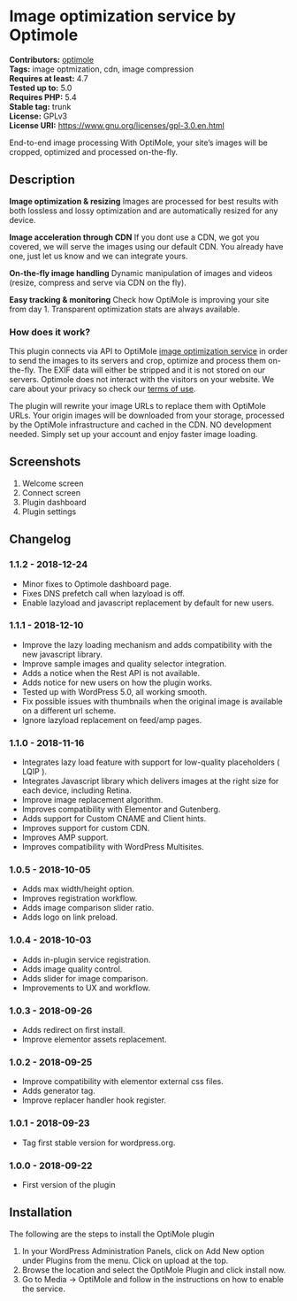 # Image optimization service by Optimole #
**Contributors:** [optimole](https://profiles.wordpress.org/optimole)  
**Tags:** image optmization, cdn, image compression  
**Requires at least:** 4.7  
**Tested up to:** 5.0  
**Requires PHP:** 5.4  
**Stable tag:** trunk  
**License:** GPLv3  
**License URI:** https://www.gnu.org/licenses/gpl-3.0.en.html  

End-to-end image processing
With OptiMole, your site’s images will be cropped, optimized and processed on-the-fly.


## Description ##
**Image optimization & resizing**
Images are processed for best results with both lossless and lossy optimization and are automatically resized for any device.

**Image acceleration through CDN**
If you dont use a CDN, we got you covered, we will serve the images using our default CDN. You already have one, just let us know and we can integrate yours.

**On-the-fly image handling**
Dynamic manipulation of images and videos (resize, compress and serve via CDN on the fly).

**Easy tracking & monitoring**
Check how OptiMole is improving your site from day 1. Transparent optimization stats are always available.

### How does it work? ###

This plugin connects via API to OptiMole [image optimization service](https://optimole.com/) in order to send the images to its servers and crop, optimize and process them on-the-fly. The EXIF data will either be stripped and it is not stored on our servers. Optimole does not interact with the visitors on your website. We care about your privacy so check our [terms of use](https://optimole.com/terms/).

The plugin will rewrite your image URLs to replace them with OptiMole URLs. Your origin images will be downloaded from your storage, processed by the OptiMole infrastructure and cached in the CDN. NO development needed. Simply set up your account and enjoy faster image loading.


## Screenshots ##

1. Welcome screen
2. Connect screen
3. Plugin dashboard
4. Plugin settings

## Changelog ##
### 1.1.2 - 2018-12-24  ###

* Minor fixes to Optimole dashboard page.
* Fixes DNS prefetch call when lazyload is off.
* Enable lazyload and javascript replacement by default for new users.


### 1.1.1 - 2018-12-10  ###

* Improve the lazy loading mechanism and adds compatibility with the new javascript library. 
* Improve sample images and quality selector integration. 
* Adds a notice when the Rest API is not available. 
* Adds notice for new users on how the plugin works. 
* Tested up with WordPress 5.0, all working smooth. 
* Fix possible issues with thumbnails when the original image is available on a different url scheme.
* Ignore lazyload replacement on feed/amp pages.


### 1.1.0 - 2018-11-16  ###

* Integrates lazy load feature with support for low-quality placeholders ( LQIP ). 
* Integrates Javascript library which delivers images at the right size for each device, including Retina.
* Improve image replacement algorithm.
* Improves compatibility with Elementor and Gutenberg. 
* Adds support for Custom CNAME and Client hints.
* Improves support for custom CDN. 
* Improves AMP support. 
* Improves compatibility with WordPress Multisites.


### 1.0.5 - 2018-10-05  ###

* Adds max width/height option.
* Improves registration workflow.
* Adds image comparison slider ratio.
* Adds logo on link preload.


### 1.0.4 - 2018-10-03  ###

* Adds in-plugin service registration.
* Adds image quality control.
* Adds slider for image comparison.
* Improvements to UX and workflow.


### 1.0.3 - 2018-09-26  ###

* Adds redirect on first install.
* Improve elementor assets replacement.


### 1.0.2 - 2018-09-25  ###

* Improve compatibility with elementor external css files.
* Adds generator tag.
* Improve replacer handler hook register.


### 1.0.1 - 2018-09-23  ###

* Tag first stable version for wordpress.org.



### 1.0.0 - 2018-09-22 ###
* First version of the plugin

## Installation ##
The following are the steps to install the OptiMole plugin

1. In your WordPress Administration Panels, click on Add New option under Plugins from the menu.
Click on upload at the top.
2. Browse the location and select the OptiMole Plugin and click install now.
3. Go to Media -> OptiMole and follow in the instructions on how to enable the service.